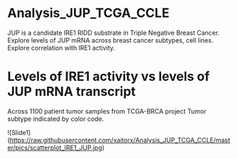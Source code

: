 # Analysis_JUP_TCGA_CCLE
 JUP is a candidate IRE1 RIDD substrate in Triple Negative Breast Cancer. 
 Explore levels of JUP mRNA across breast cancer subtypes, cell lines. 
 Explore correlation with IRE1 activity. 

# Levels of IRE1 activity vs levels of JUP mRNA transcript

Across 1100 patient tumor samples from TCGA-BRCA project
Tumor subtype indicated by color code.

![Slide1] (https://raw.githubusercontent.com/xaitorx/Analysis_JUP_TCGA_CCLE/master/pics/scatterplot_IRE1_JUP.jpg)

